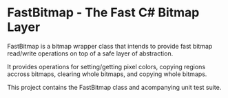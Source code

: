 FastBitmap - The Fast C# Bitmap Layer
=====================================

FastBitmap is a bitmap wrapper class that intends to provide fast bitmap read/write operations on top of a safe layer of abstraction.

It provides operations for setting/getting pixel colors, copying regions accross bitmaps, clearing whole bitmaps, and copying whole bitmaps.

This project contains the FastBitmap class and acompanying unit test suite.
